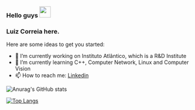### Hello guys <img src="https://raw.githubusercontent.com/MartinHeinz/MartinHeinz/master/wave.gif" width="30px">
### Luiz Correia here.


Here are some ideas to get you started:

- 🔭 I’m currently working on Instituto Atlântico, which is a R&D Institute
- 🌱 I’m currently learning C++, Computer Network, Linux and Computer Vision
- 📫 How to reach me: [Linkedin](https://www.linkedin.com/in/luiz-correia-78a346168/)

![Anurag's GitHub stats](https://github-readme-stats.vercel.app/api?username=y9luiz&show_icons=true&theme=dark)

[![Top Langs](https://github-readme-stats.vercel.app/api/top-langs/?username=y9luiz&langs_count=8)](https://github.com/anuraghazra/github-readme-stats)


